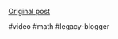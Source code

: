 <!--
date: '2007-07-17'
published: true
slug: 2007-07-interesting-stats-and-visualisation_17
time_to_read: 5
title: Interesting stats and visualisation thereof
-->



[Original post](https://ysfk.blogspot.com/2007/07/interesting-stats-and-visualisation_17.html)

#video #math #legacy-blogger 